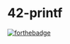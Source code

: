 # 42-printf
[![forthebadge](https://forthebadge.com/images/badges/fuck-it-ship-it.svg)](https://forthebadge.com)
